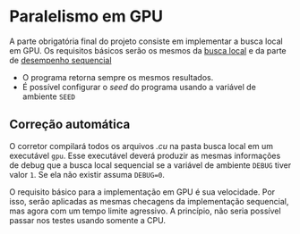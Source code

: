 # Paralelismo em GPU

A parte obrigatória final do projeto consiste em implementar a busca local em GPU. Os requisitos básicos serão os mesmos da [busca local](busca-local) e da parte de [desempenho sequencial](desempenho-sequencial)

* O programa retorna sempre os mesmos resultados.
* É possível configurar o *seed* do programa usando a variável de ambiente `SEED`

## Correção automática

O corretor compilará todos os arquivos *.cu* na pasta busca local em um executável `gpu`. Esse executável deverá produzir as mesmas informações de debug que a busca local sequencial se a variável de ambiente `DEBUG` tiver valor `1`. Se ela não existir assuma `DEBUG=0`.

O requisito básico para a implementação em GPU é sua velocidade. Por isso, serão aplicadas as mesmas checagens da implementação sequencial, mas agora com um tempo limite agressivo. A princípio, não seria possível passar nos testes usando somente a CPU.
